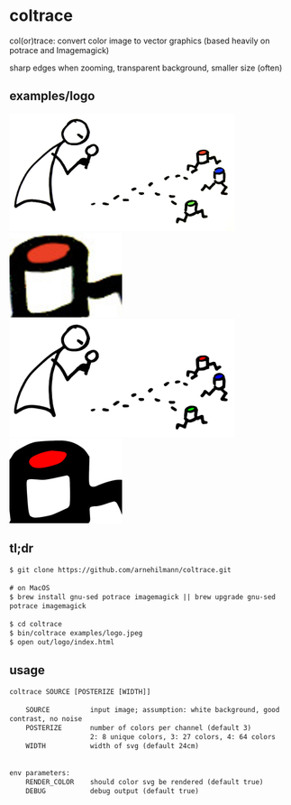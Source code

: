 # coltrace

col(or)trace: convert color image to vector graphics (based heavily on potrace and Imagemagick)

sharp edges when zooming, transparent background, smaller size (often)


## examples/logo

<img src="https://raw.githubusercontent.com/arnehilmann/coltrace/master/examples/logo.jpeg" width="400px"/><img src="https://raw.githubusercontent.com/arnehilmann/coltrace/master/examples/logo.jpeg.zoomed.png" width="200px"/>
<br/>
<img src="https://raw.githubusercontent.com/arnehilmann/coltrace/master/examples/logo.color.svg?sanitize=true" width="400px"/><img src="https://raw.githubusercontent.com/arnehilmann/coltrace/master/examples/logo.svg.zoomed.png" width="200px"/>


## tl;dr

```
$ git clone https://github.com/arnehilmann/coltrace.git

# on MacOS
$ brew install gnu-sed potrace imagemagick || brew upgrade gnu-sed potrace imagemagick

$ cd coltrace
$ bin/coltrace examples/logo.jpeg
$ open out/logo/index.html
```


## usage

```
coltrace SOURCE [POSTERIZE [WIDTH]]

    SOURCE          input image; assumption: white background, good contrast, no noise
    POSTERIZE       number of colors per channel (default 3)
                    2: 8 unique colors, 3: 27 colors, 4: 64 colors
    WIDTH           width of svg (default 24cm)


env parameters:
    RENDER_COLOR    should color svg be rendered (default true)
    DEBUG           debug output (default true)
```
